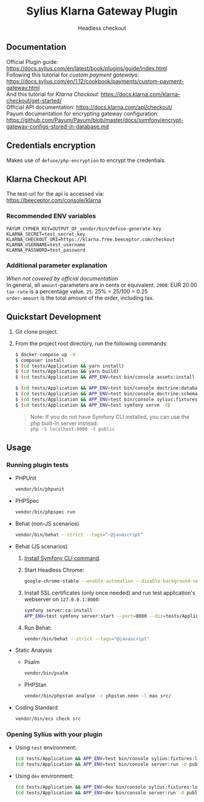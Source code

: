 
<h1 align="center">Sylius Klarna Gateway Plugin</h1>

<p align="center">Headless checkout</p>

## Documentation

Official Plugin guide: https://docs.sylius.com/en/latest/book/plugins/guide/index.html  
Following this tutorial for *custom payment gateways*: https://docs.sylius.com/en/1.12/cookbook/payments/custom-payment-gateway.html  
And this tutorial for *Klarna Checkout*: https://docs.klarna.com/klarna-checkout/get-started/  
Official API documentation: https://docs.klarna.com/api/checkout/  
Payum documentation for encrypting gateway configuration: https://github.com/Payum/Payum/blob/master/docs/symfony/encrypt-gateway-configs-stored-in-database.md  

## Credentials encryption
Makes use of `defuse/php-encryption` to encrypt the credentials.

## Klarna Checkout API  
The test-url for the api is accessed via: https://beeceptor.com/console/klarna  

### Recommended ENV variables
```ENV
PAYUM_CYPHER_KEY=OUTPUT_OF_vendor/bin/defuse-generate-key
KLARNA_SECRET=test_secret_key
KLARNA_CHECKOUT_URI=https://klarna.free.beeceptor.com/checkout
KLARNA_USERNAME=test_username
KLARNA_PASSWORD=test_password
```

### Additional parameter explanation
*When not covered by official documentation*  
In general, all `amount`-parameters are in cents or equivalent. `2000`: EUR 20.00  
`tax-rate` is a percentage value. `25`: 25% = 25/100 = 0.25  
`order-amount` is the total amount of the order, including tax.

## Quickstart Development

1. Git clone project.

2. From the project root directory, run the following commands:

    ```bash
    $ docker-compose up -d
    $ composer install
    $ (cd tests/Application && yarn install)
    $ (cd tests/Application && yarn build)
    $ (cd tests/Application && APP_ENV=test bin/console assets:install public)
    
    $ (cd tests/Application && APP_ENV=test bin/console doctrine:database:create)
    $ (cd tests/Application && APP_ENV=test bin/console doctrine:schema:create)
    $ (cd tests/Application && APP_ENV=test bin/console sylius:fixtures:load)
    $ (cd tests/Application && APP_ENV=test symfony serve -d)
    ```
   > Note: If you do not have Symfony CLI installed, you can use the php built-in server instead:  
   > `php -S localhost:8000 -t public`

## Usage

### Running plugin tests

  - PHPUnit

    ```bash
    vendor/bin/phpunit
    ```

  - PHPSpec

    ```bash
    vendor/bin/phpspec run
    ```

  - Behat (non-JS scenarios)

    ```bash
    vendor/bin/behat --strict --tags="~@javascript"
    ```

  - Behat (JS scenarios)
 
    1. [Install Symfony CLI command](https://symfony.com/download).
 
    2. Start Headless Chrome:
    
         ```bash
         google-chrome-stable --enable-automation --disable-background-networking --no-default-browser-check --no-first-run --disable-popup-blocking --disable-default-apps --allow-insecure-localhost --disable-translate --disable-extensions --no-sandbox --enable-features=Metal --headless --remote-debugging-port=9222 --window-size=2880,1800 --proxy-server='direct://' --proxy-bypass-list='*' http://127.0.0.1
         ```
    
    3. Install SSL certificates (only once needed) and run test application's webserver on `127.0.0.1:8080`:
    
         ```bash
         symfony server:ca:install
         APP_ENV=test symfony server:start --port=8080 --dir=tests/Application/public --daemon
         ```
    
    4. Run Behat:
    
         ```bash
         vendor/bin/behat --strict --tags="@javascript"
         ```
    
  - Static Analysis
  
    - Psalm
    
      ```bash
      vendor/bin/psalm
      ```
      
    - PHPStan
    
      ```bash
      vendor/bin/phpstan analyse -c phpstan.neon -l max src/  
      ```

  - Coding Standard
  
    ```bash
    vendor/bin/ecs check src
    ```

### Opening Sylius with your plugin

- Using `test` environment:

    ```bash
    (cd tests/Application && APP_ENV=test bin/console sylius:fixtures:load)
    (cd tests/Application && APP_ENV=test bin/console server:run -d public)
    ```
    
- Using `dev` environment:

    ```bash
    (cd tests/Application && APP_ENV=dev bin/console sylius:fixtures:load)
    (cd tests/Application && APP_ENV=dev bin/console server:run -d public)
    ```
